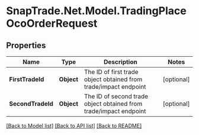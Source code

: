 # SnapTrade.Net.Model.TradingPlaceOcoOrderRequest

## Properties

Name | Type | Description | Notes
------------ | ------------- | ------------- | -------------
**FirstTradeId** | **Object** | The ID of first trade object obtained from trade/impact endpoint | [optional] 
**SecondTradeId** | **Object** | The ID of second trade object obtained from trade/impact endpoint | [optional] 

[[Back to Model list]](../README.md#documentation-for-models) [[Back to API list]](../README.md#documentation-for-api-endpoints) [[Back to README]](../README.md)

